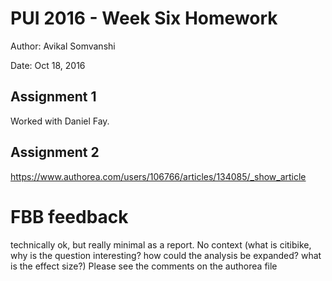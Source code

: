 # PUI 2016 - Week Six Homework

Author: Avikal Somvanshi

Date: Oct 18, 2016


## Assignment 1

Worked with Daniel Fay.

## Assignment 2

https://www.authorea.com/users/106766/articles/134085/_show_article

# FBB feedback

technically ok, but really minimal as a report. No context (what is citibike, why is the question interesting? how could the analysis be expanded? what is the effect size?) Please see the comments on the authorea file
